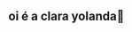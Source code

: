 ## oi é a clara yolanda👋

<!--
**claray0landa/claray0landa** is a ✨ _special_ ✨ repository because its `README.md` (this file) appears on your GitHub profile.

Here are some ideas to get you started:

- 
- meu e-mail; 00001129739089sp@al.educacao.sp.gov.br
- estou estudando sobre o git han
- estou desenvolvendo essa atividade
- ⚡ Fun fact: gosto dos gatos.
-->
